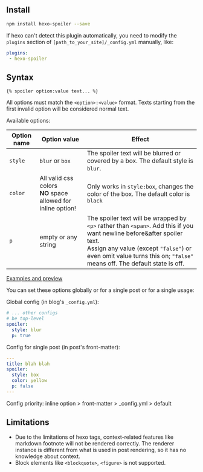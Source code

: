 ## Install
```bash
npm install hexo-spoiler --save
```

If hexo can't detect this plugin automatically, you need to modify the `plugins` section of `[path_to_your_site]/_config.yml` manually, like:

```yaml
plugins:
 - hexo-spoiler
```

## Syntax
```plain
{% spoiler option:value text... %}
```

All options must match the `<option>:<value>` format. Texts starting from the first invalid option will be considered normal text.

Available options:

|Option name|Option value|Effect|
|-|-|-|
|`style`|`blur` or `box`|The spoiler text will be blurred or covered by a box. The default style is `blur`.|
|`color`|All valid css colors</br>**NO** space allowed for inline option!|Only works in `style:box`, changes the color of the box. The default color is `black`|
|`p`|empty or any string|The spoiler text will be wrapped by `<p>` rather than `<span>`. Add this if you want newline before&after spoiler text. </br>Assign any value (except `"false"`) or even omit value turns this on; `"false"` means off. The default state is off.|

[Examples and preview](http://htmlpreview.github.io/?https://github.com/unnamed42/hexo-spoiler/blob/master/example/index.html)

You can set these options globally or for a single post or for a single usage: 

Global config (in blog's `_config.yml`):

```yaml
# ... other configs
# be top-level
spoiler:
  style: blur
  p: true
```

Config for single post (in post's front-matter):

```yaml
---
title: blah blah
spoiler:
  style: box
  color: yellow
  p: false
---
```

Config priority: inline option > front-matter > _config.yml > default

## Limitations

* Due to the limitations of hexo tags, context-related features like markdown footnote will not be rendered correctly. The renderer instance is different from what is used in post rendering, so it has no knowledge about context.
* Block elements like `<blockquote>`, `<figure>` is not supported.

